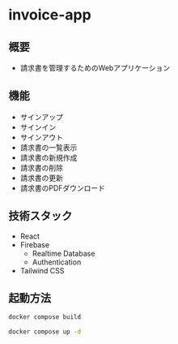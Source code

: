 # invoice-app

## 概要
- 請求書を管理するためのWebアプリケーション

## 機能
- サインアップ
- サインイン
- サインアウト
- 請求書の一覧表示
- 請求書の新規作成
- 請求書の削除
- 請求書の更新
- 請求書のPDFダウンロード

## 技術スタック
- React
- Firebase
  - Realtime Database
  - Authentication
- Tailwind CSS

## 起動方法
```sh
docker compose build

docker compose up -d
```
